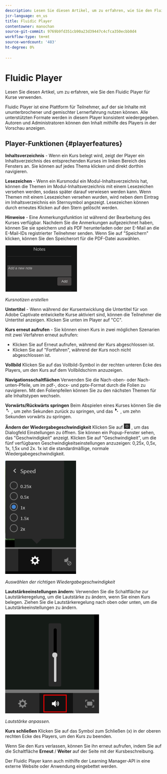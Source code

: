 ```yaml
---
description: Lesen Sie diesen Artikel, um zu erfahren, wie Sie den Fluidic Player für Kurse verwenden.
jcr-language: en_us
title: Fluidic Player
contentowner: manochan
source-git-commit: 9769b9fd351cb90a23d39447c4cfca350ecbb0d4
workflow-type: tm+mt
source-wordcount: '483'
ht-degree: 0%

---
```




# Fluidic Player

Lesen Sie diesen Artikel, um zu erfahren, wie Sie den Fluidic Player für Kurse verwenden.

Fluidic Player ist eine Plattform für Teilnehmer, auf der sie Inhalte mit ununterbrochener und gemischter Lernerfahrung nutzen können. Alle unterstützten Formate werden in diesem Player konsistent wiedergegeben. Autoren und Administratoren können den Inhalt mithilfe des Players in der Vorschau anzeigen.

## Player-Funktionen {#playerfeatures}

<!--![](assets/fluidicplayer-callout.png)-->

**Inhaltsverzeichnis** - Wenn ein Kurs belegt wird, zeigt der Player ein Inhaltsverzeichnis des entsprechenden Kurses im linken Bereich des Fensters an. Sie können auf jedes Thema klicken und direkt dorthin navigieren.

**Lesezeichen** - Wenn ein Kursmodul ein Modul-Inhaltsverzeichnis hat, können die Themen im Modul-Inhaltsverzeichnis mit einem Lesezeichen versehen werden, sodass später darauf verwiesen werden kann. Wenn Themen mit einem Lesezeichen versehen wurden, wird neben dem Eintrag im Inhaltsverzeichnis ein Sternsymbol angezeigt. Lesezeichen können durch erneutes Klicken auf den Stern gelöscht werden.

**Hinweise** - Eine Anmerkungsfunktion ist während der Bearbeitung des Kurses verfügbar. Nachdem Sie die Anmerkungen aufgezeichnet haben, können Sie sie speichern und als PDF herunterladen oder per E-Mail an die E-Mail-IDs registrierter Teilnehmer senden. Wenn Sie auf &quot;Speichern&quot; klicken, können Sie den Speicherort für die PDF-Datei auswählen.

![](assets/notes.png)

*Kursnotizen erstellen*

**Untertitel** - Wenn während der Kursentwicklung die Untertitel für von Adobe Captivate entwickelte Kurse aktiviert sind, können die Teilnehmer die Untertitel anzeigen. Klicken Sie unten im Player auf &quot;CC&quot;.

**Kurs erneut aufrufen** - Sie können einen Kurs in zwei möglichen Szenarien mit zwei Verfahren erneut aufrufen:

* Klicken Sie auf Erneut aufrufen, während der Kurs abgeschlossen ist.
* Klicken Sie auf &quot;Fortfahren&quot;, während der Kurs noch nicht abgeschlossen ist.

**Vollbild** Klicken Sie auf das Vollbild-Symbol in der rechten unteren Ecke des Players, um den Kurs auf dem Vollbildschirm anzuzeigen.

**Navigationsschaltflächen** Verwenden Sie die Nach-oben- oder Nach-unten-Pfeile, um im pdf-, docx- und pptx-Format durch die Folien zu navigieren. Mit den Folienpfeilen können Sie zu den nächsten Themen für alle Inhaltstypen wechseln.

**Vorwärts/Rückwärts springen** Beim Abspielen eines Kurses können Sie die ![](assets/asset-1.png) , um zehn Sekunden zurück zu springen, und das  ![](assets/assets-2.png) , um zehn Sekunden vorwärts zu springen.

**Ändern der Wiedergabegeschwindigkeit** Klicken Sie auf ![](assets/speedicon.png) , um das Dialogfeld Einstellungen zu öffnen. Sie können ein Popup-Fenster sehen, das &quot;Geschwindigkeit&quot; anzeigt. Klicken Sie auf &quot;Geschwindigkeit&quot;, um die fünf verfügbaren Geschwindigkeitseinstellungen anzuzeigen: 0,25x, 0,5x, 1x, 1,5x und 2x. 1x ist die standardmäßige, normale Wiedergabegeschwindigkeit.

![](assets/speedvariants.png)

*Auswählen der richtigen Wiedergabegeschwindigkeit*

**Lautstärkeeinstellungen ändern:** Verwenden Sie die Schaltfläche zur Lautstärkeregelung, um die Lautstärke zu ändern, wenn Sie einen Kurs belegen. Ziehen Sie die Lautstärkeregelung nach oben oder unten, um die Lautstärkeeinstellungen zu ändern.

![](assets/volumecontrol.png)

*Lautstärke anpassen.*

**Kurs schließen** Klicken Sie auf das Symbol zum Schließen (x) in der oberen rechten Ecke des Players, um den Kurs zu beenden.

Wenn Sie den Kurs verlassen, können Sie ihn erneut aufrufen, indem Sie auf die Schaltfläche **Erneut** / **Weiter** auf der Seite mit der Kursbeschreibung.

Der Fluidic Player kann auch mithilfe der Learning Manager-API in eine externe Website oder Anwendung eingebettet werden.
